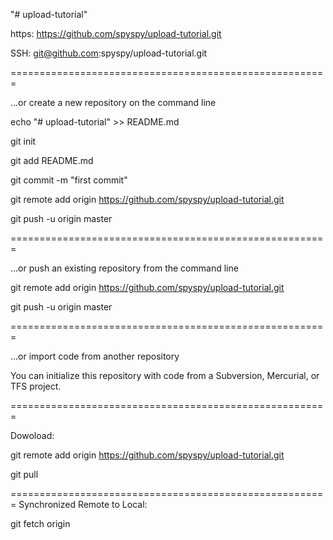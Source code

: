 "# upload-tutorial" 

https:
https://github.com/spyspy/upload-tutorial.git

SSH:
git@github.com:spyspy/upload-tutorial.git

=======================================================

…or create a new repository on the command line

echo "# upload-tutorial" >> README.md

git init

git add README.md

git commit -m "first commit"

git remote add origin https://github.com/spyspy/upload-tutorial.git

git push -u origin master

=======================================================

…or push an existing repository from the command line

git remote add origin https://github.com/spyspy/upload-tutorial.git

git push -u origin master

=======================================================

…or import code from another repository

You can initialize this repository with code from a Subversion, Mercurial, or TFS project.

=======================================================

Dowoload:

git remote add origin https://github.com/spyspy/upload-tutorial.git

git pull

=======================================================
Synchronized Remote to Local:

git fetch origin

